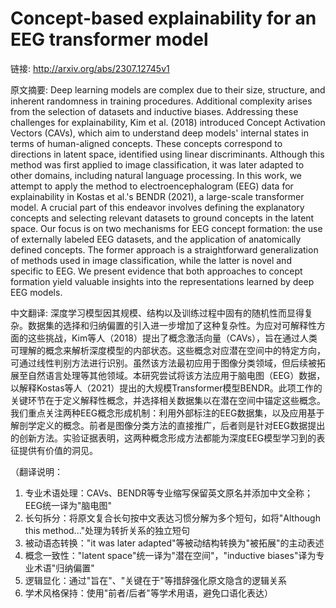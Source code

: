 # Concept-based explainability for an EEG transformer model

链接: http://arxiv.org/abs/2307.12745v1

原文摘要:
Deep learning models are complex due to their size, structure, and inherent
randomness in training procedures. Additional complexity arises from the
selection of datasets and inductive biases. Addressing these challenges for
explainability, Kim et al. (2018) introduced Concept Activation Vectors (CAVs),
which aim to understand deep models' internal states in terms of human-aligned
concepts. These concepts correspond to directions in latent space, identified
using linear discriminants. Although this method was first applied to image
classification, it was later adapted to other domains, including natural
language processing. In this work, we attempt to apply the method to
electroencephalogram (EEG) data for explainability in Kostas et al.'s BENDR
(2021), a large-scale transformer model. A crucial part of this endeavor
involves defining the explanatory concepts and selecting relevant datasets to
ground concepts in the latent space. Our focus is on two mechanisms for EEG
concept formation: the use of externally labeled EEG datasets, and the
application of anatomically defined concepts. The former approach is a
straightforward generalization of methods used in image classification, while
the latter is novel and specific to EEG. We present evidence that both
approaches to concept formation yield valuable insights into the
representations learned by deep EEG models.

中文翻译:
深度学习模型因其规模、结构以及训练过程中固有的随机性而显得复杂。数据集的选择和归纳偏置的引入进一步增加了这种复杂性。为应对可解释性方面的这些挑战，Kim等人（2018）提出了概念激活向量（CAVs），旨在通过人类可理解的概念来解析深度模型的内部状态。这些概念对应潜在空间中的特定方向，可通过线性判别方法进行识别。虽然该方法最初应用于图像分类领域，但后续被拓展至自然语言处理等其他领域。本研究尝试将该方法应用于脑电图（EEG）数据，以解释Kostas等人（2021）提出的大规模Transformer模型BENDR。此项工作的关键环节在于定义解释性概念，并选择相关数据集以在潜在空间中锚定这些概念。我们重点关注两种EEG概念形成机制：利用外部标注的EEG数据集，以及应用基于解剖学定义的概念。前者是图像分类方法的直接推广，后者则是针对EEG数据提出的创新方法。实验证据表明，这两种概念形成方法都能为深度EEG模型学习到的表征提供有价值的洞见。

（翻译说明：
1. 专业术语处理：CAVs、BENDR等专业缩写保留英文原名并添加中文全称；EEG统一译为"脑电图"
2. 长句拆分：将原文复合长句按中文表达习惯分解为多个短句，如将"Although this method..."处理为转折关系的独立短句
3. 被动语态转换："it was later adapted"等被动结构转换为"被拓展"的主动表述
4. 概念一致性："latent space"统一译为"潜在空间"，"inductive biases"译为专业术语"归纳偏置"
5. 逻辑显化：通过"旨在"、"关键在于"等措辞强化原文隐含的逻辑关系
6. 学术风格保持：使用"前者/后者"等学术用语，避免口语化表达）
